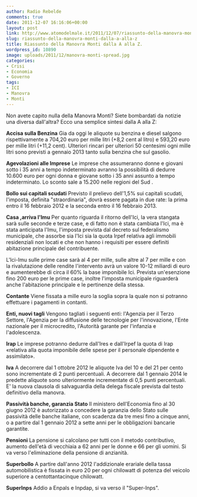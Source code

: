 ```yaml
---
author: Radio Rebelde
comments: true
date: 2011-12-07 16:16:06+00:00
layout: post
link: http://www.atomodelmale.it/2011/12/07/riassunto-della-manovra-monti-dalla-a-alla-z/
slug: riassunto-della-manovra-monti-dalla-a-alla-z
title: Riassunto della Manovra Monti dalla A alla Z.
wordpress_id: 10890
image: uploads/2011/12/manovra-monti-spread.jpg
categories:
- Crisi
- Economia
- Governo
tags:
- ICI
- Manovra
- Monti
---
```


Non avete capito nulla della Manovra Monti? Siete bombardati da notizie una diversa dall'altra? Ecco una semplice sintesi dalla A alla Z:

**Accisa sulla Benzina**
Gia da oggi le aliquote su benzina e diesel salgono rispettivamente a 704,20 euro per mille litri (+8,2 cent al litro) e 593,20 euro per mille litri (+11,2 cent). Ulteriori rincari per ulteriori 50 centesimi ogni mille litri sono previsti a gennaio 2013 tanto sulla benzina che sul gasolio.

**Agevolazioni alle Imprese**
Le imprese che assumeranno donne e giovani sotto i 35 anni a tempo indeterminato avranno la possibilità di dedurre 10.600 euro per ogni donna e giovane sotto i 35 anni assunto a tempo indeterminato. Lo sconto sale a 15.200 nelle regioni del Sud .

**Bollo sui capitali scudati**
Previsto il prelievo dell'1,5% sui capitali scudati, l'imposta, definita "straordinaria", dovrà essere pagata in due rate: la prima entro il 16 febbraio 2012 e la seconda entro il 16 febbraio 2013.

**Casa ,arriva l'Imu**
Per quanto riguarda il ritorno dell'Ici, la vera stangata sarà sulle seconde e terze case, e di fatto non è stata cambiata l'Ici, ma è stata anticipata l'Imu, l'imposta prevista dal decreto sul federalismo municipale, che assorbe sia l'Ici sia la quota Irpef relativa agli immobili residenziali non locati e che non hanno i requisiti per essere definiti abitazione principale del contribuente.

L'Ici-Imu sulle prime case sarà al 4 per mille, sulle altre al 7 per mille e con la rivalutazione delle rendite l'intervento avrà un valore 10-12 miliardi di euro e aumenterebbe di circa il 60% la base imponibile Ici. Prevista un'esenzione fino 200 euro per le prime case, inoltre l'imposta municipale riguarderà anche l'abitazione principale e le pertinenze della stessa.

**Contante**
Viene fissata a mille euro la soglia sopra la quale non si potranno effettuare i pagamenti in contanti.

**Enti, nuovi tagli**
Vengono tagliati i seguenti enti: l'Agenzia per il Terzo Settore, l'Agenzia per la diffusione delle tecnologie per l'innovazione, l'Ente nazionale per il microcredito, l'Autorità garante per l'infanzia e l'adolescenza.

**Irap**
Le imprese potranno dedurre dall'Ires e dall'Irpef la quota di Irap «relativa alla quota imponibile delle spese per il personale dipendente e assimilato».

**Iva**
A decorrere dal 1 ottobre 2012 le aliquote Iva del 10 e del 21 per cento sono incrementate di 2 punti percentuali. A decorrere dal 1 gennaio 2014 le predette aliquote sono ulteriormente incrementate di 0,5 punti percentuali. E' la nuova clausola di salvaguardia della delega fiscale prevista dal testo definitivo della manovra.

**Passività banche, garanzia Stato**
Il ministero dell'Economia fino al 30 giugno 2012 è autorizzato a concedere la garanzia dello Stato sulle passività delle banche italiane, con scadenza da tre mesi fino a cinque anni, o a partire dal 1 gennaio 2012 a sette anni per le obbligazioni bancarie garantite.

**Pensioni**
La pensione si calcolano per tutti con il metodo contributivo, aumento dell'età di vecchiaia a 62 anni per le donne e 66 per gli uomini. Si va verso l'eliminazione della pensione di anzianità.

**Superbollo**
A partire dall'anno 2012 l'addizionale erariale della tassa automobilistica è fissata in euro 20 per ogni chilowatt di potenza del veicolo superiore a centottantacinque chilowatt.

**SuperInps**
Addio a Enpals e Inpdap, si va verso il "Super-Inps".
